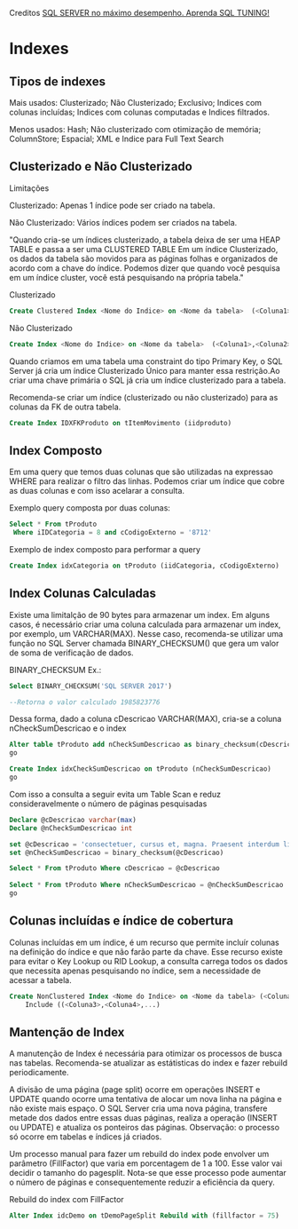 Creditos [SQL SERVER no máximo desempenho. Aprenda SQL TUNING!](https://www.udemy.com/course/tuning-em-t-sql/)

# Indexes

## Tipos de indexes
Mais usados: Clusterizado; Não Clusterizado; Exclusivo; Indices com colunas incluídas; Indices com colunas computadas e
Indices filtrados.

Menos usados: Hash; Não clusterizado com otimização de memória; ColumnStore; Espacial; XML e Indice para Full Text Search 

## Clusterizado e Não Clusterizado
Limitações

Clusterizado: Apenas 1 índice pode ser criado na tabela.

Não Clusterizado: Vários índices podem ser criados na tabela.

"Quando cria-se um índices clusterizado, a tabela deixa de ser uma HEAP TABLE e passa a ser uma CLUSTERED TABLE
Em um índice Clusterizado, os dados da tabela são movidos para as páginas folhas e organizados de acordo com a chave do índice.
Podemos dizer que quando você pesquisa em um índice cluster, você está pesquisando na própria tabela."

Clusterizado
```sql
Create Clustered Index <Nome do Indice> on <Nome da tabela>  (<Coluna1>,<Coluna2>,...) 
```
Não Clusterizado
```sql
Create Index <Nome do Indice> on <Nome da tabela>  (<Coluna1>,<Coluna2>,...) 
```

Quando criamos em uma tabela uma constraint do tipo Primary Key, o SQL Server já cria um índice
Clusterizado Único para manter essa restrição.Ao criar uma chave primária o SQL já cria um índice clusterizado para a tabela.

Recomenda-se criar um índice (clusterizado ou não clusterizado) para as colunas da FK de outra tabela.
```sql
Create Index IDXFKProduto on tItemMovimento (iidproduto) 
```

## Index Composto

Em uma query que temos duas colunas que são utilizadas na expressao WHERE para realizar o filtro das linhas.
Podemos criar um índice que cobre as duas colunas e com isso acelarar a consulta.

Exemplo query composta por duas colunas:
```sql
Select * From tProduto 
 Where iIDCategoria = 8 and cCodigoExterno = '8712'
```

Exemplo de index composto para performar a query
```sql
Create Index idxCategoria on tProduto (iidCategoria, cCodigoExterno)
```

## Index Colunas Calculadas
Existe uma limitalção de 90 bytes para armazenar um index. 
Em alguns casos, é necessário criar uma coluna calculada para armazenar um index, por exemplo, um VARCHAR(MAX).
Nesse caso, recomenda-se utilizar uma função no SQL Server chamada BINARY_CHECKSUM() que gera um valor de soma de verificação de dados.

BINARY_CHECKSUM Ex.: 
```sql
Select BINARY_CHECKSUM('SQL SERVER 2017')

--Retorna o valor calculado 1985823776
```

Dessa forma, dado a coluna cDescricao VARCHAR(MAX), cria-se a coluna nCheckSumDescricao e o index 
```sql
Alter table tProduto add nCheckSumDescricao as binary_checksum(cDescricao) persisted
go

Create Index idxCheckSumDescricao on tProduto (nCheckSumDescricao)
go
```

Com isso a consulta a seguir evita um Table Scan e reduz consideravelmente o número de páginas pesquisadas
```sql
Declare @cDescricao varchar(max) 
Declare @nCheckSumDescricao int 

set @cDescricao = 'consectetuer, cursus et, magna. Praesent interdum ligula eu enim.'
set @nCheckSumDescricao = binary_checksum(@cDescricao)

Select * From tProduto Where cDescricao = @cDescricao 
    
Select * From tProduto Where nCheckSumDescricao = @nCheckSumDescricao
go
```
## Colunas incluídas e índice de cobertura
Colunas incluídas em um índice, é um recurso que permite incluír colunas na definição do índice e que não farão parte da chave.
Esse recurso existe para evitar o Key Lookup ou RID Lookup, a consulta carrega todos os dados que necessita apenas pesquisando no índice, sem a necessidade de acessar a tabela. 

```sql
Create NonClustered Index <Nome do Indice> on <Nome da tabela> (<Coluna1>,<Coluna2>,...) 
    Include ((<Coluna3>,<Coluna4>,...)
```

## Mantenção de Index
A manutenção de Index é necessária para otimizar os processos de busca nas tabelas. Recomenda-se atualizar as estátisticas do index e fazer rebuild periodicamente.

A divisão de uma página (page split) ocorre em operações INSERT e UPDATE quando ocorre uma tentativa de alocar um nova linha na página e não existe mais espaço. O SQL Server cria uma nova página, transfere metade dos dados entre essas duas páginas, realiza a operação (INSERT ou UPDATE) e atualiza os ponteiros das páginas. Observação: o processo só ocorre em tabelas e índices já criados.

Um processo manual para fazer um rebuild do index pode envolver um parâmetro (FillFactor) que varia em porcentagem de 1 a 100. Esse valor vai decidir o tamanho do pagesplit. Nota-se que esse processo pode aumentar o número de páginas e consequentemente reduzir a eficiência da query.

Rebuild do index com FillFactor
```sql
Alter Index idcDemo on tDemoPageSplit Rebuild with (fillfactor = 75)
```
